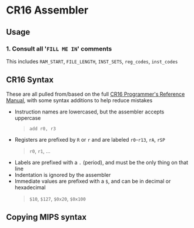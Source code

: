 # CR16 Assembler

## Usage

### 1. Consult all '`FILL ME IN`' comments

This includes `RAM_START`, `FILE_LENGTH`, `INST_SETS`, `reg_codes`, `inst_codes`

## CR16 Syntax

These are all pulled from/based on the full [CR16 Programmer's Reference Manual](https://my.eng.utah.edu/~cs3710/handouts/cr16a-prog-ref.pdf), with some syntax additions to help reduce mistakes

- Instruction names are lowercased, but the assembler accepts uppercase
    > `add r0, r3`
- Registers are prefixed by `R` or `r` and are labeled `r0`-`r13`, `rA`, `rSP`
    > `r0`, `r1`, ...
- Labels are prefixed with a `.` (period), and must be the only thing on that line
- Indentation is ignored by the assembler
- Immediate values are prefixed with a `$`, and can be in decimal or hexadecimal
    > `$10`, `$127`, `$0x20`, `$0x100`


## Copying MIPS syntax